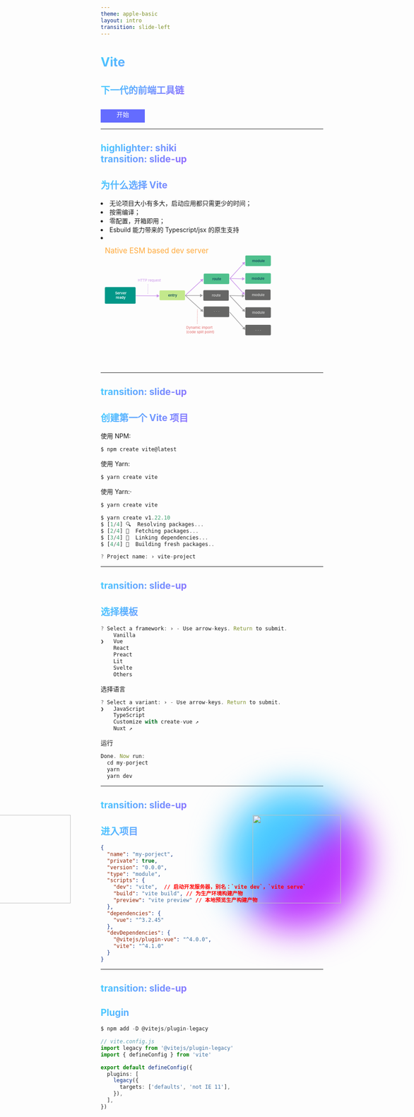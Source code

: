 ```yaml
---
theme: apple-basic
layout: intro
transition: slide-left
---
```


# Vite

<h2>下一代的前端工具链</h2>

<div class="image-box"></div>
<img  src="https://cn.vitejs.dev/logo-with-shadow.png" />

<div @click="$slidev.nav.next" class="button px-2 py-1 rounded cursor-pointer" hover="bg-opacity-10">
  开始
</div>

<style>
.button {
  width: 100px;
  height: 30px;
  line-height: 23px;
  text-align: center;
  margin-top: 30px;
  color: #fff;
  background-color: #646cff;
}

h1, h2 {
  background: -webkit-linear-gradient( 120deg, #bd34fe 30%, #41d1ff );
    -webkit-text-fill-color: transparent;
    -webkit-background-clip: text;
  font-weight: 700;
  white-space: pre-wrap;
}

h2 {
  margin-top: 30px;
}

.image-box {
  position: absolute;
  top: 50%;
  left: 70%;
  border-radius: 50%;
  width: 320px;
  height: 320px;
  background-image: linear-gradient( -45deg, #bd34fe 50%, #47caff 50% );
  filter: blur(40px);
  transform: translate(-50%,-50%);
}

img {
  position: absolute;
  top: 50%;
  left: 70%;
  transform: translate(-50%,-50%);
  width: 200px;
  height: 200px;
}

</style>

---
highlighter: shiki
transition: slide-up
---

## 为什么选择 Vite

<li v-click class="text-xl p-2 slidev-vclick-target"> 无论项目大小有多大，启动应用都只需更少的时间； </li>
<li v-click class="text-xl p-2 slidev-vclick-target"> 按需编译； </li>
<li v-click class="text-xl p-2 slidev-vclick-target"> 零配置，开箱即用； </li>
<li v-click class="text-xl p-2 slidev-vclick-target"> Esbuild 能力带来的 Typescript/jsx 的原生支持 </li>

<li v-click class="text-xl p-2 slidev-vclick-target svg">
<svg viewBox="0 0 1896 1071" fill="none" xmlns="http://www.w3.org/2000/svg">
<text fill="#FFAA3E" xml:space="preserve" style="white-space: pre" font-size="80" letter-spacing="0em"><tspan x="45" y="129.344">Native ESM based dev server</tspan></text>
<rect x="632" y="526" width="273" height="106" rx="10" fill="#C3E88C"></rect>
<text fill="#15505C" xml:space="preserve" style="white-space: pre" font-size="38" font-weight="600" letter-spacing="0em"><tspan x="724.5" y="591.988">entry</tspan></text>
<rect x="1106" y="699" width="274" height="114" rx="10" fill="#666665"></rect>
<g filter="url(#filter0_d_5_61)">
<text fill="#CCCCCB" xml:space="preserve" style="white-space: pre" font-size="38" font-weight="600" letter-spacing="0.33em"><tspan x="1213.5" y="768.988">···</tspan></text>
</g>
<rect x="1106" y="346" width="274" height="113" rx="10" fill="#4FC08D"></rect>
<text fill="#15505C" xml:space="preserve" style="white-space: pre" font-size="38" font-weight="600" letter-spacing="0em"><tspan x="1198" y="415.488">route</tspan></text>
<rect x="1102" y="524" width="273" height="114" rx="10" fill="#666665"></rect>
<text fill="#CCCCCB" xml:space="preserve" style="white-space: pre" font-size="38" font-weight="600" letter-spacing="0em"><tspan x="1193.5" y="593.988">route</tspan></text>
<path d="M1101.79 402.463L1067.99 410.054L1091.46 435.529L1101.79 402.463ZM910.168 583.106L1083.96 422.965L1079.9 418.553L906.102 578.693L910.168 583.106Z" fill="#C892E9"></path>
<path d="M1097 581L1067 563.679V598.321L1097 581ZM908 584H1070V578H908V584Z" fill="#999899"></path>
<path d="M1101.79 756.57L1091.2 723.584L1067.93 749.242L1101.79 756.57ZM906.119 583.121L1079.77 740.651L1083.8 736.207L910.151 578.677L906.119 583.121Z" fill="#999899"></path>
<path d="M1552.72 948.839L1545.7 914.916L1519.83 937.953L1552.72 948.839ZM1381.73 761.331L1532.52 930.67L1537 926.68L1386.21 757.341L1381.73 761.331Z" fill="#999899"></path>
<path d="M1549.95 756.569L1541.94 722.868L1516.76 746.659L1549.95 756.569ZM1381.79 582.96L1529.23 739.005L1533.59 734.884L1386.15 578.839L1381.79 582.96Z" fill="#999899"></path>
<path d="M1547.19 585.049L1517.64 566.972L1516.76 601.602L1547.19 585.049ZM1383.89 583.898L1520.12 587.362L1520.27 581.364L1384.04 577.9L1383.89 583.898Z" fill="#999899"></path>
<path d="M1548.57 402.463L1519.02 384.386L1518.14 419.015L1548.57 402.463ZM1385.27 401.312L1521.5 404.776L1521.66 398.778L1385.43 395.314L1385.27 401.312Z" fill="#C892E9"></path>
<path d="M631.489 585.049L601.583 567.567L601.396 602.207L631.489 585.049ZM375.576 586.666L604.473 587.903L604.506 581.903L375.608 580.666L375.576 586.666Z" fill="#C892E9"></path>
<path d="M1549.95 219.877L1516.97 230.462L1542.63 253.735L1549.95 219.877ZM1390.34 400.329L1534.04 241.892L1529.59 237.861L1385.89 396.298L1390.34 400.329Z" fill="#C892E9"></path>
<path d="M1547.19 573.983L1539.89 540.12L1514.21 563.372L1547.19 573.983ZM1385.89 400.327L1526.84 555.983L1531.29 551.956L1390.34 396.3L1385.89 400.327Z" fill="#C892E9"></path>
<rect x="1553" y="152" width="274" height="113" rx="10" fill="#4FC08D"></rect>
<text fill="#15505C" xml:space="preserve" style="white-space: pre" font-size="38" font-weight="600" letter-spacing="0em"><tspan x="1626" y="221.488">module</tspan></text>
<rect x="1553" y="341" width="274" height="114" rx="10" fill="#4FC08D"></rect>
<text fill="#15505C" xml:space="preserve" style="white-space: pre" font-size="38" font-weight="600" letter-spacing="0em"><tspan x="1621.5" y="411.818">module</tspan></text>
<rect x="1550" y="517" width="274" height="114" rx="10" fill="#666665"></rect>
<text fill="#CCCCCB" xml:space="preserve" style="white-space: pre" font-size="38" font-weight="600" letter-spacing="0em"><tspan x="1623" y="586.988">module</tspan></text>
<rect x="1553" y="707" width="274" height="113" rx="10" fill="#666665"></rect>
<text fill="#CCCCCB" xml:space="preserve" style="white-space: pre" font-size="38" font-weight="600" letter-spacing="0em"><tspan x="1626" y="776.488">module</tspan></text>
<rect x="1553" y="896" width="274" height="113" rx="10" fill="#666665"></rect>
<text fill="#CCCCCB" xml:space="preserve" style="white-space: pre" font-size="38" font-weight="600" letter-spacing="0.33em"><tspan x="1660.5" y="965.488">···</tspan></text>
<rect x="45" y="491" width="330" height="179" rx="10" fill="#029788"></rect>
<text fill="white" xml:space="preserve" style="white-space: pre" font-size="38" font-weight="600" letter-spacing="0em"><tspan x="154.707" y="570.988">Server
</tspan><tspan x="162.76" y="615.988">ready</tspan></text>
<line x1="507.615" y1="459.201" x2="506.232" y2="569.859" stroke="#C892E9" stroke-width="4" stroke-dasharray="8 8"></line>
<line x1="1038.78" y1="733.073" x2="1037.37" y2="883.845" stroke="#E06666" stroke-width="4" stroke-dasharray="8 8"></line>
<text fill="#E06666" xml:space="preserve" style="white-space: pre" font-size="38" letter-spacing="0em"><tspan x="918" y="938.988">Dynamic import
</tspan><tspan x="918" y="983.988">(code split point)</tspan></text>
<text fill="#C892E9" xml:space="preserve" style="white-space: pre" font-size="38" letter-spacing="0em"><tspan x="399" y="431.488">HTTP request</tspan></text>
<defs>
<filter id="filter0_d_5_61" x="1212.15" y="752.766" width="60.9863" height="13.2324" filterUnits="userSpaceOnUse" color-interpolation-filters="sRGB">
<feFlood flood-opacity="0" result="BackgroundImageFix"></feFlood>
<feColorMatrix in="SourceAlpha" type="matrix" values="0 0 0 0 0 0 0 0 0 0 0 0 0 0 0 0 0 0 127 0" result="hardAlpha"></feColorMatrix>
<feOffset dy="4"></feOffset>
<feGaussianBlur stdDeviation="2"></feGaussianBlur>
<feComposite in2="hardAlpha" operator="out"></feComposite>
<feColorMatrix type="matrix" values="0 0 0 0 0 0 0 0 0 0 0 0 0 0 0 0 0 0 0.25 0"></feColorMatrix>
<feBlend mode="normal" in2="BackgroundImageFix" result="effect1_dropShadow_5_61"></feBlend>
<feBlend mode="normal" in="SourceGraphic" in2="effect1_dropShadow_5_61" result="shape"></feBlend>
</filter>
</defs>
</svg>
</li>

<style>
.svg {
    width: 400px;
    height: 300px;
}

</style>

---
transition: slide-up
---

## 创建第一个 Vite 项目

使用 NPM:

```ts
$ npm create vite@latest
```

使用 Yarn:

```ts
$ yarn create vite
```

使用 Yarn:·

```ts
$ yarn create vite

$ yarn create v1.22.10
$ [1/4] 🔍  Resolving packages...
$ [2/4] 🚚  Fetching packages...
$ [3/4] 🔗  Linking dependencies...
$ [4/4] 🔨  Building fresh packages..
```

```ts {monaco}
? Project name: › vite-project
```

---
transition: slide-up
---

## 选择模板

```ts 
? Select a framework: › - Use arrow-keys. Return to submit.
    Vanilla
❯   Vue
    React
    Preact
    Lit
    Svelte
    Others
```
选择语言

```ts
? Select a variant: › - Use arrow-keys. Return to submit.
❯   JavaScript
    TypeScript
    Customize with create-vue ↗
    Nuxt ↗

```
运行

```ts
Done. Now run:
  cd my-porject
  yarn
  yarn dev
```  
---
transition: slide-up
---

## 进入项目

```json
{
  "name": "my-porject",
  "private": true,
  "version": "0.0.0",
  "type": "module",
  "scripts": {
    "dev": "vite",  // 启动开发服务器，别名：`vite dev`，`vite serve`
    "build": "vite build", // 为生产环境构建产物
    "preview": "vite preview" // 本地预览生产构建产物
  },
  "dependencies": {
    "vue": "^3.2.45"
  },
  "devDependencies": {
    "@vitejs/plugin-vue": "^4.0.0",
    "vite": "^4.1.0"
  }
}
```
<img
  v-click
  class="absolute arrow w-80 opacity-50"
  src="https://sli.dev/assets/arrow-bottom-left.svg"
/>


<style>
.arrow {
  left: 3.75rem;
  bottom: 18.5rem;;
}

</style>

---
transition: slide-up
---

## Plugin

```ts
$ npm add -D @vitejs/plugin-legacy
```

```ts {monaco}
// vite.config.js
import legacy from '@vitejs/plugin-legacy'
import { defineConfig } from 'vite'

export default defineConfig({
  plugins: [
    legacy({
      targets: ['defaults', 'not IE 11'],
    }),
  ],
})
```